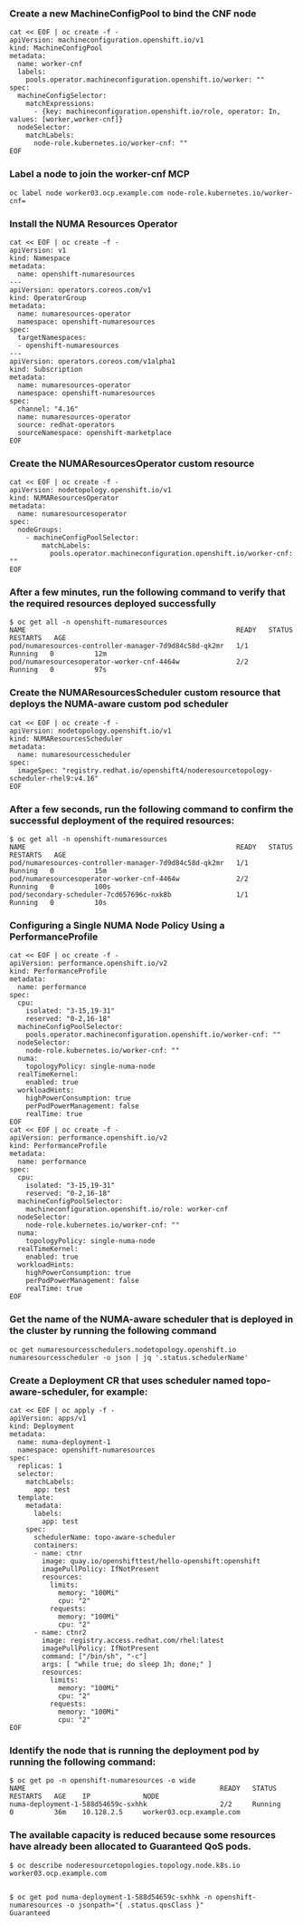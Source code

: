 
### Create a new MachineConfigPool to bind the CNF node
~~~
cat << EOF | oc create -f -
apiVersion: machineconfiguration.openshift.io/v1
kind: MachineConfigPool
metadata:
  name: worker-cnf
  labels:
    pools.operator.machineconfiguration.openshift.io/worker: ""
spec:
  machineConfigSelector:
    matchExpressions:
      - {key: machineconfiguration.openshift.io/role, operator: In, values: [worker,worker-cnf]} 
  nodeSelector:
    matchLabels:
      node-role.kubernetes.io/worker-cnf: "" 
EOF
~~~

### Label a node to join the worker-cnf MCP
~~~
oc label node worker03.ocp.example.com node-role.kubernetes.io/worker-cnf=
~~~

### Install the NUMA Resources Operator
~~~
cat << EOF | oc create -f -
apiVersion: v1
kind: Namespace
metadata:
  name: openshift-numaresources
---
apiVersion: operators.coreos.com/v1
kind: OperatorGroup
metadata:
  name: numaresources-operator
  namespace: openshift-numaresources
spec:
  targetNamespaces:
  - openshift-numaresources
---
apiVersion: operators.coreos.com/v1alpha1
kind: Subscription
metadata:
  name: numaresources-operator
  namespace: openshift-numaresources
spec:
  channel: "4.16"
  name: numaresources-operator
  source: redhat-operators
  sourceNamespace: openshift-marketplace
EOF
~~~

### Create the NUMAResourcesOperator custom resource
~~~
cat << EOF | oc create -f -
apiVersion: nodetopology.openshift.io/v1
kind: NUMAResourcesOperator
metadata:
  name: numaresourcesoperator
spec:
  nodeGroups:
    - machineConfigPoolSelector:
        matchLabels:
          pools.operator.machineconfiguration.openshift.io/worker-cnf: "" 
EOF
~~~

### After a few minutes, run the following command to verify that the required resources deployed successfully
~~~
$ oc get all -n openshift-numaresources
NAME                                                    READY   STATUS    RESTARTS   AGE
pod/numaresources-controller-manager-7d9d84c58d-qk2mr   1/1     Running   0          12m
pod/numaresourcesoperator-worker-cnf-4464w              2/2     Running   0          97s
~~~

### Create the NUMAResourcesScheduler custom resource that deploys the NUMA-aware custom pod scheduler
~~~
cat << EOF | oc create -f -
apiVersion: nodetopology.openshift.io/v1
kind: NUMAResourcesScheduler
metadata:
  name: numaresourcesscheduler
spec:
  imageSpec: "registry.redhat.io/openshift4/noderesourcetopology-scheduler-rhel9:v4.16"
EOF
~~~

### After a few seconds, run the following command to confirm the successful deployment of the required resources:
~~~
$ oc get all -n openshift-numaresources
NAME                                                    READY   STATUS    RESTARTS   AGE
pod/numaresources-controller-manager-7d9d84c58d-qk2mr   1/1     Running   0          15m
pod/numaresourcesoperator-worker-cnf-4464w              2/2     Running   0          100s
pod/secondary-scheduler-7cd657696c-nxk8b                1/1     Running   0          10s
~~~

### Configuring a Single NUMA Node Policy Using a PerformanceProfile
~~~
cat << EOF | oc create -f -
apiVersion: performance.openshift.io/v2
kind: PerformanceProfile
metadata:
  name: performance
spec:
  cpu:
    isolated: "3-15,19-31"
    reserved: "0-2,16-18"
  machineConfigPoolSelector:
    pools.operator.machineconfiguration.openshift.io/worker-cnf: "" 
  nodeSelector:
    node-role.kubernetes.io/worker-cnf: ""
  numa:
    topologyPolicy: single-numa-node 
  realTimeKernel:
    enabled: true
  workloadHints:
    highPowerConsumption: true
    perPodPowerManagement: false
    realTime: true
EOF
cat << EOF | oc create -f -
apiVersion: performance.openshift.io/v2
kind: PerformanceProfile
metadata:
  name: performance
spec:
  cpu:
    isolated: "3-15,19-31"
    reserved: "0-2,16-18"
  machineConfigPoolSelector:
    machineconfiguration.openshift.io/role: worker-cnf 
  nodeSelector:
    node-role.kubernetes.io/worker-cnf: ""
  numa:
    topologyPolicy: single-numa-node 
  realTimeKernel:
    enabled: true
  workloadHints:
    highPowerConsumption: true
    perPodPowerManagement: false
    realTime: true
EOF
~~~

### Get the name of the NUMA-aware scheduler that is deployed in the cluster by running the following command
~~~
oc get numaresourcesschedulers.nodetopology.openshift.io numaresourcesscheduler -o json | jq '.status.schedulerName'
~~~


### Create a Deployment CR that uses scheduler named topo-aware-scheduler, for example:
~~~
cat << EOF | oc apply -f -
apiVersion: apps/v1
kind: Deployment
metadata:
  name: numa-deployment-1
  namespace: openshift-numaresources
spec:
  replicas: 1
  selector:
    matchLabels:
      app: test
  template:
    metadata:
      labels:
        app: test
    spec:
      schedulerName: topo-aware-scheduler 
      containers:
      - name: ctnr
        image: quay.io/openshifttest/hello-openshift:openshift
        imagePullPolicy: IfNotPresent
        resources:
          limits:
            memory: "100Mi"
            cpu: "2"
          requests:
            memory: "100Mi"
            cpu: "2"
      - name: ctnr2
        image: registry.access.redhat.com/rhel:latest
        imagePullPolicy: IfNotPresent
        command: ["/bin/sh", "-c"]
        args: [ "while true; do sleep 1h; done;" ]
        resources:
          limits:
            memory: "100Mi"
            cpu: "2"
          requests:
            memory: "100Mi"
            cpu: "2"
EOF
~~~

### Identify the node that is running the deployment pod by running the following command:
~~~
$ oc get po -n openshift-numaresources -o wide
NAME                                                READY   STATUS    RESTARTS   AGE    IP             NODE
numa-deployment-1-588d54659c-sxhhk                  2/2     Running   0          36m    10.128.2.5     worker03.ocp.example.com
~~~

### The available capacity is reduced because some resources have already been allocated to Guaranteed QoS pods.

~~~
$ oc describe noderesourcetopologies.topology.node.k8s.io worker03.ocp.example.com


$ oc get pod numa-deployment-1-588d54659c-sxhhk -n openshift-numaresources -o jsonpath="{ .status.qosClass }"
Guaranteed
~~~

